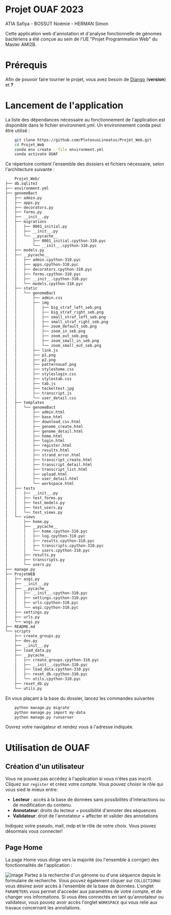 # Projet OUAF 2023
ATIA Safiya - BOSSUT Noémie - HERMAN Simon

Cette application web d'annotation et d'analyse fonctionnelle de génomes bactériens a été conçue au sein de l'UE "Projet Programmation Web" du Master AMI2B. 

# Prérequis

Afin de pouvoir faire tourner le projet, vous avez besoin de [Django](https://www.djangoproject.com/) (**version**) et **?**


# Lancement de l'application
La liste des dépendances nécessaire au fonctionnement de l'application est disponible dans le fichier environment.yml.
Un environnement conda peut être utilisé : 

```bash
    git clone https://github.com/PlotosusLineatus/Projet_Web.git 
    cd Projet_Web
    conda env create --file environment.yml
    conda activate OUAF
```
Ce répertoire contient l'ensemble des dossiers et fichiers nécessaire, selon l'architecture suivante :
```bash
    Projet_Web/
├── db.sqlite3
├── environment.yml
├── genomeBact
│   ├── admin.py
│   ├── apps.py
│   ├── decorators.py
│   ├── forms.py
│   ├── __init__.py
│   ├── migrations
│   │   ├── 0001_initial.py
│   │   ├── __init__.py
│   │   └── __pycache__
│   │       ├── 0001_initial.cpython-310.pyc
│   │       └── __init__.cpython-310.pyc
│   ├── models.py
│   ├── __pycache__
│   │   ├── admin.cpython-310.pyc
│   │   ├── apps.cpython-310.pyc
│   │   ├── decorators.cpython-310.pyc
│   │   ├── forms.cpython-310.pyc
│   │   ├── __init__.cpython-310.pyc
│   │   └── models.cpython-310.pyc
│   ├── static
│   │   └── genomeBact
│   │       ├── admin.css
│   │       ├── img
│   │       │   ├── big_straf_left_seb.png
│   │       │   ├── big_straf_right_seb.png
│   │       │   ├── small_straf_left_seb.png
│   │       │   ├── small_straf_right_seb.png
│   │       │   ├── zoom_default_seb.png
│   │       │   ├── zoom_in_seb.png
│   │       │   ├── zoom_out_seb.png
│   │       │   ├── zoom_small_in_seb.png
│   │       │   └── zoom_small_out_seb.png
│   │       ├── link.js
│   │       ├── p1.png
│   │       ├── p2.png
│   │       ├── patternouaf.png
│   │       ├── styleshome.css
│   │       ├── styleslogin.css
│   │       ├── stylestab.css
│   │       ├── tab.js
│   │       ├── teckeltest.jpg
│   │       ├── transcript.js
│   │       └── user_detail.css
│   ├── templates
│   │   └── genomeBact
│   │       ├── admin.html
│   │       ├── base.html
│   │       ├── download_csv.html
│   │       ├── genome_create.html
│   │       ├── genome_detail.html
│   │       ├── home.html
│   │       ├── login.html
│   │       ├── register.html
│   │       ├── results.html
│   │       ├── strand_error.html
│   │       ├── transcript_create.html
│   │       ├── transcript_detail.html
│   │       ├── transcript_list.html
│   │       ├── upload.html
│   │       ├── user_detail.html
│   │       └── workspace.html
│   ├── tests
│   │   ├── __init__.py
│   │   ├── test_forms.py
│   │   ├── test_models.py
│   │   ├── test_users.py
│   │   └── test_views.py
│   └── views
│       ├── home.py
│       ├── __pycache__
│       │   ├── home.cpython-310.pyc
│       │   ├── log.cpython-310.pyc
│       │   ├── results.cpython-310.pyc
│       │   ├── transcripts.cpython-310.pyc
│       │   └── users.cpython-310.pyc
│       ├── results.py
│       ├── transcripts.py
│       └── users.py
├── manage.py
├── ProjetWEB
│   ├── asgi.py
│   ├── __init__.py
│   ├── __pycache__
│   │   ├── __init__.cpython-310.pyc
│   │   ├── settings.cpython-310.pyc
│   │   ├── urls.cpython-310.pyc
│   │   └── wsgi.cpython-310.pyc
│   ├── settings.py
│   ├── urls.py
│   └── wsgi.py
├── README.md
└── scripts
    ├── create_groups.py
    ├── dev.py
    ├── __init__.py
    ├── load_data.py
    ├── __pycache__
    │   ├── create_groups.cpython-310.pyc
    │   ├── __init__.cpython-310.pyc
    │   ├── load_data.cpython-310.pyc
    │   ├── reset_db.cpython-310.pyc
    │   └── utils.cpython-310.pyc
    ├── reset_db.py
    └── utils.py

```
En vous plaçant à la base du dossier, lancez les commandes suivantes
```bash
    python manage.py migrate
    python manage.py import my-data
    python manage.py runserver
```
Ouvrez votre navigateur et rendez vous à l'adresse indiquée. 

# Utilisation de OUAF
## Création d'un utilisateur

Vous ne pouvez pas accédez à l'application si vous n'êtes pas inscrit. Cliquez sur `register` et créez votre compte. Vous pouvez choisir le rôle qui vous sied le mieux entre:
- **Lecteur** : accès à la base de données sans possibilités d'interactions ou de modification du contenu.
- **Annotateur**: droits du lecteur + possibilité d'annoter des séquences
- **Validateur**: droit de l'annotateur + affecter et valider des annotations

Indiquez votre pseudo, mail, mdp et le rôle de votre choix. Vous pouvez désormais vous connecter!

## Page Home

La page Home vous dirige vers la majorité (ou l'ensemble à corriger) des fonctionnalités de l'application :

![image](https://user-images.githubusercontent.com/75751225/217904756-ea7b69e0-dc0d-4b90-854e-3277ecfe9a11.png)
Partez à la recherche d'un génome ou d'une séquence depuis le formulaire de recherche. Vous pouvez également cliquer sur `COLLECTION`si vous désirez avoir accès à l'ensemble de la base de données. 
L'onglet `PARAMETERS` vous permet d'acceder aux paramètres de votre compte, et de changer vos informations.
Si vous êtes connectés en tant qu'annotateur ou validateur, vous pouvez avoir accès l'onglet `WORKSPACE` qui vous relie aux travaux concernant les annotations.
